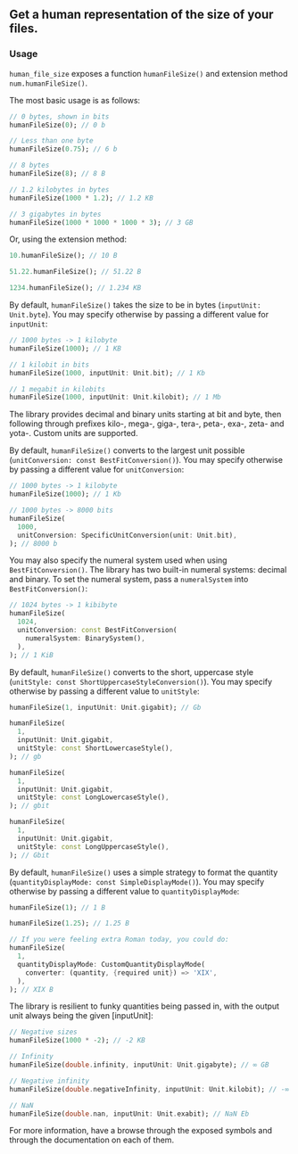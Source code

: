 ## Get a human representation of the size of your files.

### Usage

`human_file_size` exposes a function `humanFileSize()` and extension method `num.humanFileSize()`.

The most basic usage is as follows:

```dart
// 0 bytes, shown in bits
humanFileSize(0); // 0 b

// Less than one byte
humanFileSize(0.75); // 6 b

// 8 bytes
humanFileSize(8); // 8 B

// 1.2 kilobytes in bytes
humanFileSize(1000 * 1.2); // 1.2 KB

// 3 gigabytes in bytes
humanFileSize(1000 * 1000 * 1000 * 3); // 3 GB
```

Or, using the extension method:
```dart
10.humanFileSize(); // 10 B

51.22.humanFileSize(); // 51.22 B

1234.humanFileSize(); // 1.234 KB
```

By default, `humanFileSize()` takes the size to be in bytes (`inputUnit: Unit.byte`). You may specify otherwise by passing a different value for `inputUnit`:

```dart
// 1000 bytes -> 1 kilobyte
humanFileSize(1000); // 1 KB

// 1 kilobit in bits
humanFileSize(1000, inputUnit: Unit.bit); // 1 Kb

// 1 megabit in kilobits
humanFileSize(1000, inputUnit: Unit.kilobit); // 1 Mb
```

The library provides decimal and binary units starting at bit and byte, then following through prefixes kilo-, mega-, giga-, tera-, peta-, exa-, zeta- and yota-. Custom units are supported.

By default, `humanFileSize()` converts to the largest unit possible (`unitConversion: const BestFitConversion()`). You may specify otherwise by passing a different value for `unitConversion`:

```dart
// 1000 bytes -> 1 kilobyte
humanFileSize(1000); // 1 Kb

// 1000 bytes -> 8000 bits
humanFileSize(
  1000,
  unitConversion: SpecificUnitConversion(unit: Unit.bit),
); // 8000 b
```

You may also specify the numeral system used when using `BestFitConversion()`. The library has two built-in numeral systems: decimal and binary. To set the numeral system, pass a `numeralSystem` into `BestFitConversion()`:

```dart
// 1024 bytes -> 1 kibibyte
humanFileSize(
  1024,
  unitConversion: const BestFitConversion(
    numeralSystem: BinarySystem(),
  ),
); // 1 KiB
```

By default, `humanFileSize()` converts to the short, uppercase style (`unitStyle: const ShortUppercaseStyleConversion()`). You may specify otherwise by passing a different value to `unitStyle`:

```dart
humanFileSize(1, inputUnit: Unit.gigabit); // Gb

humanFileSize(
  1,
  inputUnit: Unit.gigabit,
  unitStyle: const ShortLowercaseStyle(),
); // gb

humanFileSize(
  1,
  inputUnit: Unit.gigabit,
  unitStyle: const LongLowercaseStyle(),
); // gbit

humanFileSize(
  1,
  inputUnit: Unit.gigabit,
  unitStyle: const LongUppercaseStyle(),
); // Gbit
```

By default, `humanFileSize()` uses a simple strategy to format the quantity (`quantityDisplayMode: const SimpleDisplayMode()`). You may specify otherwise by passing a different value to `quantityDisplayMode`:

```dart
humanFileSize(1); // 1 B

humanFileSize(1.25); // 1.25 B

// If you were feeling extra Roman today, you could do:
humanFileSize(
  1,
  quantityDisplayMode: CustomQuantityDisplayMode(
    converter: (quantity, {required unit}) => 'XIX',
  ),
); // XIX B
```

The library is resilient to funky quantities being passed in, with the output unit always being the given [inputUnit]:

```dart
// Negative sizes
humanFileSize(1000 * -2); // -2 KB

// Infinity
humanFileSize(double.infinity, inputUnit: Unit.gigabyte); // ∞ GB

// Negative infinity
humanFileSize(double.negativeInfinity, inputUnit: Unit.kilobit); // -∞ Kb

// NaN
humanFileSize(double.nan, inputUnit: Unit.exabit); // NaN Eb
```

For more information, have a browse through the exposed symbols and through the documentation on each of them.
